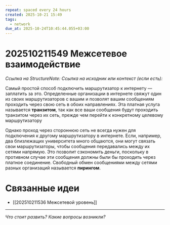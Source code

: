 ```yaml
---
repeat: spaced every 24 hours
created: 2025-10-21 15:49
tags:
  - network
due_at: 2025-10-24T10:45:44.055+03:00
---
```

# 202510211549 Межсетевое взаимодействие

*Ссылка на StructureNote:*
*Ссылка на исходник или контекст (если есть):*

Самый простой способ подключить маршрутизатор к интернету — заплатить за это. Определенные организации в интернете свяжут один из своих маршрутизаторов с вашим и позволят вашим сообщениям проходить через свою сеть в обоих направлениях. Эта платная услуга называется **транзитом**, так как все ваши сообщения будут проходить транзитом через их сеть, прежде чем перейти к конкретному целевому маршрутизатору

Однако проход через стороннюю сеть не всегда нужен для подключения к другому маршрутизатору в интернете. Если, например, два близлежащих университета много общаются, они могут связать свои маршрутизаторы, чтобы сообщения передавались между их сетями напрямую. Это позволит сэкономить деньги, поскольку в противном случае эти сообщения должны были бы проходить через платное соединение. Свободный обмен сообщениями между сетями разных организаций называется **пирингом**.

# Связанные идеи

- [[202510211536 Межсетевой уровень]]

---

*Что стоит развить? Какие вопросы возникли?*
